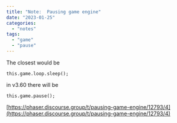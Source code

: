 ```yaml
---
title: "Note:  Pausing game engine"
date: "2023-01-25"
categories: 
  - "notes"
tags: 
  - "game"
  - "pause"
---
```


The closest would be

```
this.game.loop.sleep();
```

in v3.60 there will be

```
this.game.pause();
```

[https://phaser.discourse.group/t/pausing-game-engine/12793/4](https://phaser.discourse.group/t/pausing-game-engine/12793/4)
